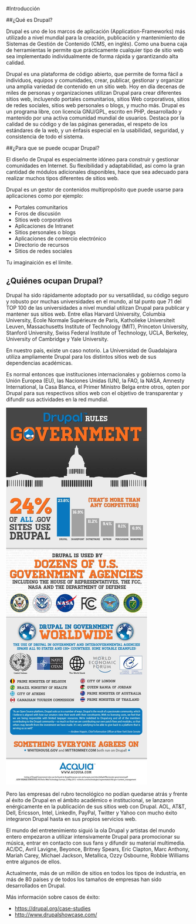 #Introducción

##¿Qué es Drupal?

Drupal es uno de los marcos de aplicación (Application-Frameworks) más utilizado a nivel mundial para la creación, publicación y mantenimiento de Sistemas de Gestión de Contenido (CMS, en inglés). Como una buena caja de herramientas le permite que prácticamente cualquier tipo de sitio web sea implementado individualmente de forma rápida y garantizando alta calidad.

Drupal es una plataforma de código abierto, que permite de forma fácil a individuos, equipos y comunidades, crear, publicar, gestionar y organizar una amplia variedad de contenido en un sitio web. Hoy en día decenas de miles de personas y organizaciones utilizan Drupal para crear diferentes sitios web, incluyendo portales comunitarios, sitios Web corporativos, sitios de redes sociales, sitios web personales o blogs, y mucho más. Drupal es un programa libre, con licencia GNU/GPL, escrito en PHP, desarrollado y mantenido por una activa comunidad mundial de usuarios. Destaca por la calidad de su código y de las páginas generadas, el respeto de los estándares de la web, y un énfasis especial en la usabilidad, seguridad, y consistencia de todo el sistema.

##¿Para que se puede ocupar Drupal?

El diseño de Drupal es especialmente idóneo para construir y gestionar comunidades en Internet. Su flexibilidad y adaptabilidad, así como la gran cantidad de módulos adicionales disponibles, hace que sea adecuado para realizar muchos tipos diferentes de sitios web.

Drupal es un gestor de contenidos multipropósito que puede usarse para aplicaciones como por ejemplo:

* Portales comunitarios
* Foros de discusión
* Sitios web corporativos
* Aplicaciones de Intranet
* Sitios personales o blogs
* Aplicaciones de comercio electrónico
* Directorio de recursos
* Sitios de redes sociales
 
 Tu imaginaición es el límite.

## ¿Quiénes ocupan Drupal?

Drupal ha sido rápidamente adoptado por su versatilidad, su código seguro y robusto por muchas universidades en el mundo, al tal punto que 71 del TOP 100 de las universidades a nivel mundial utilizan Drupal para publicar y mantener sus sitios web. Entre ellas Harvard University, Columbia University, École Normale Supérieure de París, Katholieke Universiteit Leuven, Massachusetts Institute of Technology (MIT), Princeton University, Stanford University, Swiss Federal Institute of Technology, UCLA, Berkeley, University of Cambridge y Yale University.

En nuestro país, existe un caso notorio. La Universidad de Guadalajara utiliza ampliamente Drupal para los distintos sitios web de sus dependencias académicas.

Es normal entonces que instituciones internacionales y gobiernos como la Unión Europea (EU), las Naciones Unidas (UN), la FAO, la NASA, Amnesty International, la Casa Blanca, el Primer Ministro Belga entre otros, opten por Drupal para sus respectivos sitios web con el objetivo de transparentar y difundir sus actividades en la red mundial. 

![Drupal en gobierno](./img/drupal_goverment.jpg)

Pero las empresas del rubro tecnológico no podían quedarse atrás y frente al éxito de Drupal en el ámbito académico e institucional, se lanzaron enérgicamente en la publicación de sus sitios web con Drupal. AOL, AT&T, Dell, Ericsson, Intel, LinkedIn, PayPal, Twitter y Yahoo con mucho éxito integraron Drupal hasta en sus propios servicios web.

El mundo del entretenimiento siguió la ola Drupal y artistas del mundo entero empezaron a utilizar intensivamente Drupal para promocionar su música, entrar en contacto con sus fans y difundir su material multimedia. AC/DC, Avril Lavigne, Beyonce, Britney Spears, Eric Clapton, Marc Anthony, Mariah Carey, Michael Jackson, Metallica, Ozzy Osbourne, Robbie Williams entre algunos de ellos.

Actualmente, más de un millón de sitios en todos los tipos de industria, en más de 80 países y de todos los tamaños de empresas han sido desarrollados en Drupal. 


Más información sobre casos de éxito: 
* https://drupal.org/case-studies
* http://www.drupalshowcase.com/
